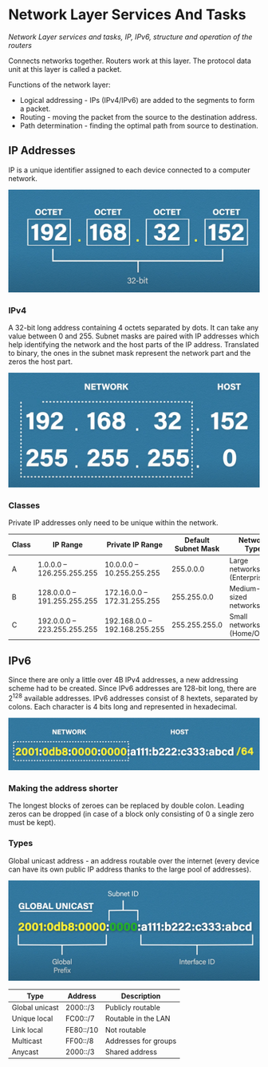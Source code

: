 # Network Layer Services And Tasks

_Network Layer services and tasks, IP, IPv6, structure and operation of the routers_

Connects networks together. Routers work at this layer. The protocol data unit at this layer is called a packet.

Functions of the network layer:
* Logical addressing - IPs (IPv4/IPv6) are added to the segments to form a packet.
* Routing - moving the packet from the source to the destination address.
* Path determination - finding the optimal path from source to destination.

## IP Addresses

IP is a unique identifier assigned to each device connected to a computer network.

![](./images/network_layer_services_and_tasks/ipv4.png)

### IPv4

A 32-bit long address containing 4 octets separated by dots. It can take any value between 0 and 255. Subnet masks are paired with IP addresses which help identifying the network and the host parts of the IP address. Translated to binary, the ones in the subnet mask represent the network part and the zeros the host part.

![](./images/network_layer_services_and_tasks/network_and_host.png)

### Classes

Private IP addresses only need to be unique within the network.

| **Class** | **IP Range**                | **Private IP Range**          | **Default Subnet Mask** | **Network Type**             |
|-----------|-----------------------------|-------------------------------|-------------------------|------------------------------|
| A         | 1.0.0.0 – 126.255.255.255   | 10.0.0.0 – 10.255.255.255     | 255.0.0.0               | Large networks (Enterprise)  |
| B         | 128.0.0.0 – 191.255.255.255 | 172.16.0.0 – 172.31.255.255   | 255.255.0.0             | Medium-sized networks        |
| C         | 192.0.0.0 – 223.255.255.255 | 192.168.0.0 – 192.168.255.255 | 255.255.255.0           | Small networks (Home/Office) |


## IPv6

Since there are only a little over 4B IPv4 addresses, a new addressing scheme had to be created. Since IPv6 addresses are 128-bit long, there are 2<sup>128</sup> available addresses. IPv6 addresses consist of 8 hextets, separated by colons. Each character is 4 bits long and represented in hexadecimal.

![](./images/network_layer_services_and_tasks/slash_notation.png)

### Making the address shorter

The longest blocks of zeroes can be replaced by double colon. Leading zeros can be dropped (in case of a block only consisting of 0 a single zero must be kept).

### Types

Global unicast address - an address routable over the internet (every device can have its own public IP address thanks to the large pool of addresses).

![](./images/network_layer_services_and_tasks/global_unicast.png)

| Type           | Address   | Description            |
|----------------|-----------|------------------------|
| Global unicast | 2000::/3  | Publicly routable      |
| Unique local   | FC00::/7  | Routable in the LAN    |
| Link local     | FE80::/10 | Not routable           |
| Multicast      | FF00::/8  | Addresses for groups   |
| Anycast        | 2000::/3  | Shared address         |

